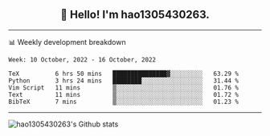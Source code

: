 <h2 align="center">👋 Hello! I'm hao1305430263.</h2>


---- 
📊 Weekly development breakdown

<!--START_SECTION:waka-->
```text
Week: 10 October, 2022 - 16 October, 2022

TeX          6 hrs 50 mins   ███████████████▓░░░░░░░░░   63.29 % 
Python       3 hrs 24 mins   ████████░░░░░░░░░░░░░░░░░   31.44 % 
Vim Script   11 mins         ▒░░░░░░░░░░░░░░░░░░░░░░░░   01.76 % 
Text         11 mins         ▒░░░░░░░░░░░░░░░░░░░░░░░░   01.72 % 
BibTeX       7 mins          ▒░░░░░░░░░░░░░░░░░░░░░░░░   01.23 % 
```
<!--END_SECTION:waka-->
----
![hao1305430263's Github stats](https://github-readme-stats.vercel.app/api?username=hao1305430263&show_icons=true)


<!--
**hao1305430263/hao1305430263** is a ✨ _special_ ✨ repository because its `README.md` (this file) appears on your GitHub profile.

Here are some ideas to get you started:

- 🔭 I’m currently working on ...
- 🌱 I’m currently learning ...
- 👯 I’m looking to collaborate on ...
- 🤔 I’m looking for help with ...
- 💬 Ask me about ...
- 📫 How to reach me: ...
- 😄 Pronouns: ...
- ⚡ Fun fact: ...
-->
